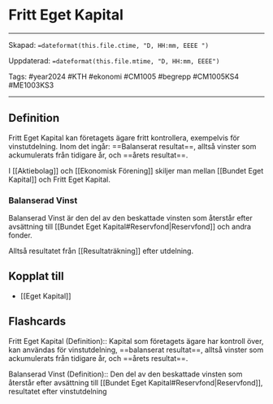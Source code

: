 # Fritt Eget Kapital

---
Skapad: `=dateformat(this.file.ctime, "D, HH:mm, EEEE ")`

Uppdaterad: `=dateformat(this.file.mtime, "D, HH:mm, EEEE")`

Tags: #year2024 #KTH #ekonomi #CM1005 #begrepp #CM1005KS4 #ME1003KS3

---

## Definition

Fritt Eget Kapital kan företagets ägare fritt kontrollera, exempelvis för vinstutdelning. Inom det ingår: ==Balanserat resultat==, alltså vinster som ackumulerats från tidigare år, och ==årets resultat==.

I [[Aktiebolag]] och [[Ekonomisk Förening]] skiljer man mellan [[Bundet Eget Kapital]] och Fritt Eget Kapital.

### Balanserad Vinst

Balanserad Vinst är den del av den beskattade vinsten som återstår efter avsättning till [[Bundet Eget Kapital#Reservfond|Reservfond]] och andra fonder.

Alltså resultatet från [[Resultaträkning]] efter utdelning.

## Kopplat till

- [[Eget Kapital]]

## Flashcards

Fritt Eget Kapital (Definition):: Kapital som företagets ägare har kontroll över, kan användas för vinstutdelning, ==balanserat resultat==, alltså vinster som ackumulerats från tidigare år, och ==årets resultat==.
<!--SR:!2024-04-27,63,310!2024-03-02,4,276-->

Balanserad Vinst (Definition):: Den del av den beskattade vinsten som återstår efter avsättning till [[Bundet Eget Kapital#Reservfond|Reservfond]], resultatet efter vinstutdelning
<!--SR:!2024-03-04,3,259!2024-03-04,3,259-->
